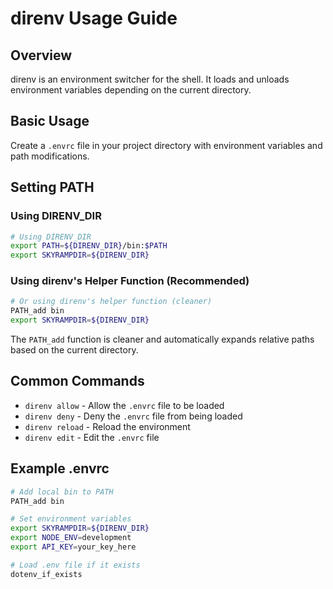 # direnv Usage Guide

## Overview

direnv is an environment switcher for the shell. It loads and unloads environment variables depending on the current directory.

## Basic Usage

Create a `.envrc` file in your project directory with environment variables and path modifications.

## Setting PATH

### Using DIRENV_DIR

```bash
# Using DIRENV_DIR
export PATH=${DIRENV_DIR}/bin:$PATH
export SKYRAMPDIR=${DIRENV_DIR}

```

### Using direnv's Helper Function (Recommended)

```bash
# Or using direnv's helper function (cleaner)
PATH_add bin
export SKYRAMPDIR=${DIRENV_DIR}

```

The `PATH_add` function is cleaner and automatically expands relative paths based on the current directory.

## Common Commands

- `direnv allow` - Allow the `.envrc` file to be loaded
- `direnv deny` - Deny the `.envrc` file from being loaded
- `direnv reload` - Reload the environment
- `direnv edit` - Edit the `.envrc` file

## Example .envrc

```bash
# Add local bin to PATH
PATH_add bin

# Set environment variables
export SKYRAMPDIR=${DIRENV_DIR}
export NODE_ENV=development
export API_KEY=your_key_here

# Load .env file if it exists
dotenv_if_exists
```
